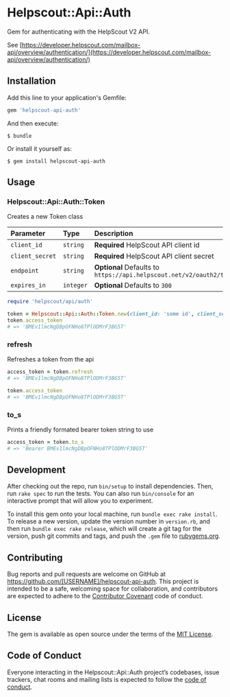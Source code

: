 # Helpscout::Api::Auth

Gem for authenticating with the HelpScout V2 API.

See [https://developer.helpscout.com/mailbox-api/overview/authentication/](https://developer.helpscout.com/mailbox-api/overview/authentication/)

## Installation

Add this line to your application's Gemfile:

```ruby
gem 'helpscout-api-auth'
```

And then execute:

    $ bundle

Or install it yourself as:

    $ gem install helpscout-api-auth

## Usage

### Helpscout::Api::Auth::Token

Creates a new Token class

| Parameter       | Type      | Description                                                          |
| :-------------- | :-------- | :------------------------------------------------------------------- |
| `client_id`     | `string`  | **Required** HelpScout API client id                                 |
| `client_secret` | `string`  | **Required** HelpScout API client secret                             |
| `endpoint`      | `string`  | **Optional** Defaults to `https://api.helpscout.net/v2/oauth2/token` |
| `expires_in`    | `integer` | **Optional** Defaults to `300`                                       |

```ruby
require 'helpscout/api/auth'

token = Helpscout::Api::Auth::Token.new(client_id: 'some id', client_secret: 'keep it secret')
token.access_token
# => 'BMEv1lmcNgDBpOFNHo8TPlODMrF3BG5T'

```

### refresh

Refreshes a token from the api

```ruby
access_token = token.refresh
# => 'BMEv1lmcNgDBpOFNHo8TPlODMrF3BG5T'

token.access_token
# => 'BMEv1lmcNgDBpOFNHo8TPlODMrF3BG5T'
```

### to_s

Prints a friendly formated bearer token string to use

```ruby
access_token = token.to_s
# => 'Bearer BMEv1lmcNgDBpOFNHo8TPlODMrF3BG5T'
```

## Development

After checking out the repo, run `bin/setup` to install dependencies. Then, run `rake spec` to run the tests. You can also run `bin/console` for an interactive prompt that will allow you to experiment.

To install this gem onto your local machine, run `bundle exec rake install`. To release a new version, update the version number in `version.rb`, and then run `bundle exec rake release`, which will create a git tag for the version, push git commits and tags, and push the `.gem` file to [rubygems.org](https://rubygems.org).

## Contributing

Bug reports and pull requests are welcome on GitHub at https://github.com/[USERNAME]/helpscout-api-auth. This project is intended to be a safe, welcoming space for collaboration, and contributors are expected to adhere to the [Contributor Covenant](http://contributor-covenant.org) code of conduct.

## License

The gem is available as open source under the terms of the [MIT License](https://opensource.org/licenses/MIT).

## Code of Conduct

Everyone interacting in the Helpscout::Api::Auth project’s codebases, issue trackers, chat rooms and mailing lists is expected to follow the [code of conduct](https://github.com/[USERNAME]/helpscout-api-auth/blob/master/CODE_OF_CONDUCT.md).
